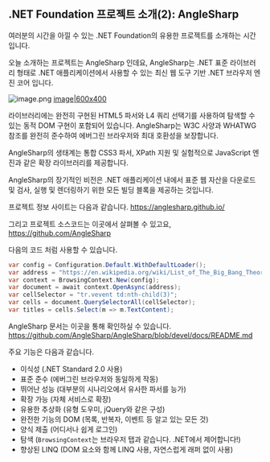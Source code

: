 ## .NET Foundation 프로젝트 소개(2): AngleSharp

여러분의 시간을 아낄 수 있는 .NET Foundation의 유용한 프로젝트를 소개하는 시간입니다.

오늘 소개하는 프로젝트는 AngleSharp 인데요, AngleSharp는 .NET 표준 라이브러리 형태로 .NET 애플리케이션에서 사용할 수 있는 최신 웹 도구 기반 .NET 브라우저 엔진 코어 입니다.

![image.png](https://cdn.hashnode.com/res/hashnode/image/upload/v1637799747868/WqOgA9Bcw.png)
[image|600x400](upload://wiTFhwy8lqfO3TjoOql8hfBm7ip.png)

라이브러리에는 완전히 구현된 HTML5 파서와  L4 쿼리 선택기를 사용하여 탐색할 수 있는 동적 DOM 구현이 포함되어 있습니다. AngleSharp는 W3C 사양과 WHATWG 참조를 완전히 준수하여 에버그린 브라우저와 최대 호환성을 보장합니다.

AngleSharp의 생태계는 통합 CSS3 파서, XPath 지원 및 실험적으로 JavaScript 엔진과 같은 확장 라이브러리를 제공합니다.

AngleSharp의 장기적인 비전은 .NET 애플리케이션 내에서 표준 웹 자산을 다운로드 및 검사, 실행 및 렌더링하기 위한 모든 빌딩 블록을 제공하는 것입니다.

프로젝트 정보 사이트는 다음과 같습니다.
https://anglesharp.github.io/

그리고 프로젝트 소스코드는 이곳에서 살펴볼 수 있고요,
https://github.com/AngleSharp

다음의 코드 처럼 사용할 수 있습니다.

```csharp
var config = Configuration.Default.WithDefaultLoader();
var address = "https://en.wikipedia.org/wiki/List_of_The_Big_Bang_Theory_episodes";
var context = BrowsingContext.New(config);
var document = await context.OpenAsync(address);
var cellSelector = "tr.vevent td:nth-child(3)";
var cells = document.QuerySelectorAll(cellSelector);
var titles = cells.Select(m => m.TextContent);
```

AngleSharp 문서는 이곳을 통해 확인하실 수 있습니다.
https://github.com/AngleSharp/AngleSharp/blob/devel/docs/README.md

주요 기능은 다음과 같습니다.

- 이식성 (.NET Standard 2.0 사용)
- 표준 준수 (에버그린 브라우저와 동일하게 작동)
- 뛰어난 성능 (대부분의 시나리오에서 유사한 파서를 능가)
- 확장 가능 (자체 서비스로 확장)
- 유용한 추상화 (유형 도우미, jQuery와 같은 구성)
- 완전한 기능의 DOM (목록, 반복자, 이벤트 등 알고 있는 모든 것)
- 양식 제출 (어디서나 쉽게 로그인)
- 탐색 (`BrowsingContext`는 브라우저 탭과 같습니다. .NET에서 제어합니다!)
- 향상된 LINQ (DOM 요소와 함께 LINQ 사용, 자연스럽게 래퍼 없이 사용)